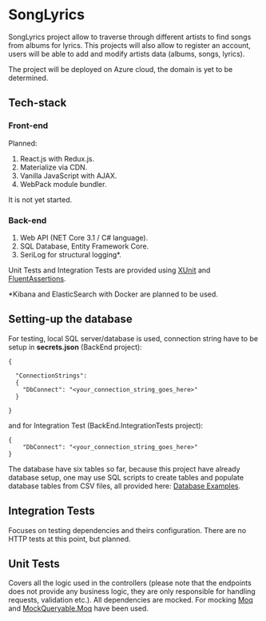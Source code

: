 # SongLyrics

SongLyrics project allow to traverse through different artists to find songs from albums for lyrics. This projects will also allow to register an account, users will be able to add and modify artists data (albums, songs, lyrics).

The project will be deployed on Azure cloud, the domain is yet to be determined. 

## Tech-stack

### Front-end

Planned:

1. React.js with Redux.js.
1. Materialize via CDN.
1. Vanilla JavaScript with AJAX.
1. WebPack module bundler.

It is not yet started.

### Back-end

1. Web API (NET Core 3.1 / C# language).
1. SQL Database, Entity Framework Core.
1. SeriLog for structural logging*.

Unit Tests and Integration Tests are provided using [XUnit](https://github.com/xunit/xunit) and [FluentAssertions](https://github.com/fluentassertions/fluentassertions).

*Kibana and ElasticSearch with Docker are planned to be used.

## Setting-up the database

For testing, local SQL server/database is used, connection string have to be setup in __secrets.json__ (BackEnd project):

```
{

  "ConnectionStrings": 
  {
    "DbConnect": "<your_connection_string_goes_here>"
  }

}
```

and for Integration Test (BackEnd.IntegrationTests project):

```
{
    "DbConnect": "<your_connection_string_goes_here>"
}
```

The database have six tables so far, because this project have already database setup, one may use SQL scripts to create tables and populate database tables from CSV files, all provided here: [Database Examples](https://github.com/TomaszKandula/SongLyrics/tree/master/DatabaseExamples).

## Integration Tests

Focuses on testing dependencies and theirs configuration. There are no HTTP tests at this point, but planned.

## Unit Tests

Covers all the logic used in the controllers (please note that the endpoints does not provide any business logic, they are only responsible for handling requests, validation etc.). All dependencies are mocked. For mocking [Moq](https://github.com/moq/moq4) and [MockQueryable.Moq](https://github.com/romantitov/MockQueryable) have been used. 
